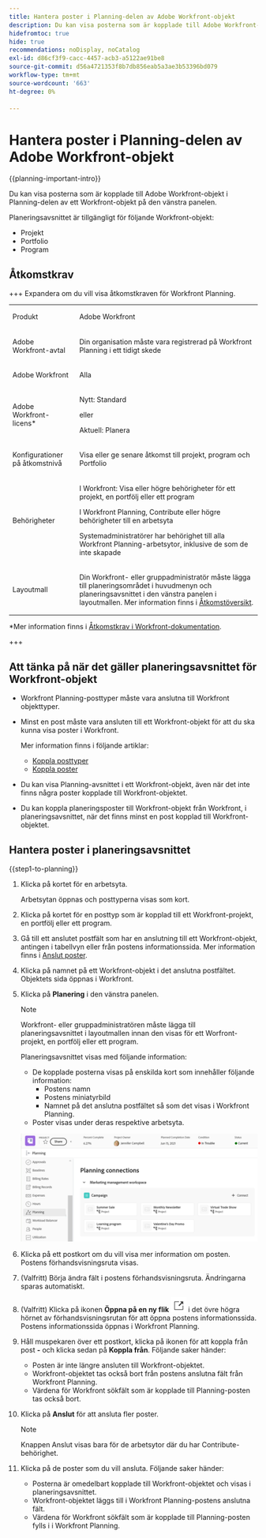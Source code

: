 ```yaml
---
title: Hantera poster i Planning-delen av Adobe Workfront-objekt
description: Du kan visa posterna som är kopplade till Adobe Workfront-objekt i Planning-delen av ett Workfront-objekt på den vänstra panelen.
hidefromtoc: true
hide: true
recommendations: noDisplay, noCatalog
exl-id: d86cf3f9-cacc-4457-acb3-a5122ae91be8
source-git-commit: d56a4721353f8b7db856eab5a3ae3b53396bd079
workflow-type: tm+mt
source-wordcount: '663'
ht-degree: 0%

---
```


<!--update the metadata with real information when making this available in TOC and in the left nav-->

<!--add also Group and Company when they are available-->

<!-- opening the Details preview and page is not possible yet - hid those steps, but add them when released-->


# Hantera poster i Planning-delen av Adobe Workfront-objekt

{{planning-important-intro}}

Du kan visa posterna som är kopplade till Adobe Workfront-objekt i Planning-delen av ett Workfront-objekt på den vänstra panelen.

Planeringsavsnittet är tillgängligt för följande Workfront-objekt:

* Projekt
* Portfolio
* Program
<!--* Group
* Company-->

## Åtkomstkrav

+++ Expandera om du vill visa åtkomstkraven för Workfront Planning.

<table style="table-layout:auto">
 <col>
 </col>
 <col>
 </col>
 <tbody>
    <tr>
<tr>
<td>
   <p> Produkt</p> </td>
   <td>
   <p> Adobe Workfront</p> </td>
  </tr>  
 <td role="rowheader"><p>Adobe Workfront-avtal</p></td>
   <td>
<p>Din organisation måste vara registrerad på Workfront Planning i ett tidigt skede </p>
   </td>
  </tr>
  <tr>
   <td role="rowheader"><p>Adobe Workfront</p></td>
   <td>
<p>Alla</p>
   </td>
  </tr>
  <tr>
   <td role="rowheader"><p>Adobe Workfront-licens*</p></td>
   <td>
   <p>Nytt: Standard</p>
   eller
   <p>Aktuell: Planera</p> 
  </td>
  </tr>

<tr>
   <td role="rowheader"><p>Konfigurationer på åtkomstnivå</p></td>
   <td> <p>Visa eller ge senare åtkomst till projekt, program och Portfolio</p>  
</td>
  </tr>
<tr>
   <td role="rowheader"><p>Behörigheter</p></td>
   <td> <p>I Workfront: Visa eller högre behörigheter för ett projekt, en portfölj eller ett program </a> </p> 
   <p>I Workfront Planning, Contribute eller högre behörigheter till en arbetsyta </a> </p>  
   <p>Systemadministratörer har behörighet till alla Workfront Planning-arbetsytor, inklusive de som de inte skapade</p>
</td>
  </tr>
<tr>
   <td role="rowheader"><p>Layoutmall</p></td>
   <td> <p>Din Workfront- eller gruppadministratör måste lägga till planeringsområdet i huvudmenyn och planeringsavsnittet i den vänstra panelen i layoutmallen. Mer information finns i <a href="/help/quicksilver/planning/access/access-overview.md">Åtkomstöversikt</a>. </p>  
</td>
  </tr>

</tbody>
</table>

*Mer information finns i [Åtkomstkrav i Workfront-dokumentation](/help/quicksilver/administration-and-setup/add-users/access-levels-and-object-permissions/access-level-requirements-in-documentation.md).

+++

## Att tänka på när det gäller planeringsavsnittet för Workfront-objekt

* Workfront Planning-posttyper måste vara anslutna till Workfront objekttyper.

* Minst en post måste vara ansluten till ett Workfront-objekt för att du ska kunna visa poster i Workfront.

  Mer information finns i följande artiklar:

   * [Koppla posttyper](/help/quicksilver/planning/architecture/connect-record-types.md)
   * [Koppla poster](/help/quicksilver/planning/records/connect-records.md)
* Du kan visa Planning-avsnittet i ett Workfront-objekt, även när det inte finns några poster kopplade till Workfront-objektet.
* Du kan koppla planeringsposter till Workfront-objekt från Workfront, i planeringsavsnittet, när det finns minst en post kopplad till Workfront-objektet.

## Hantera poster i planeringsavsnittet

{{step1-to-planning}}

1. Klicka på kortet för en arbetsyta.

   Arbetsytan öppnas och posttyperna visas som kort.

1. Klicka på kortet för en posttyp som är kopplad till ett Workfront-projekt, en portfölj eller ett program.
1. Gå till ett anslutet postfält som har en anslutning till ett Workfront-objekt, antingen i tabellvyn eller från postens informationssida. Mer information finns i [Anslut poster](/help/quicksilver/planning/records/connect-records.md).
1. Klicka på namnet på ett Workfront-objekt i det anslutna postfältet.
Objektets sida öppnas i Workfront.

1. Klicka på **Planering** i den vänstra panelen.

   >[!NOTE]
   >
   >   Workfront- eller gruppadministratören måste lägga till planeringsavsnittet i layoutmallen innan den visas för ett Worfront-projekt, en portfölj eller ett program.

   Planeringsavsnittet visas med följande information:

   * De kopplade posterna visas på enskilda kort som innehåller följande information:
      * Postens namn
      * Postens miniatyrbild
      * Namnet på det anslutna postfältet så som det visas i Workfront Planning.
   * Poster visas under deras respektive arbetsyta.

   ![](assets/planning-section-on-project.png)

1. Klicka på ett postkort om du vill visa mer information om posten. Postens förhandsvisningsruta visas.
1. (Valfritt) Börja ändra fält i postens förhandsvisningsruta. Ändringarna sparas automatiskt.
1. (Valfritt) Klicka på ikonen **Öppna på en ny flik** ![](assets/open-details-in-a-new-tab-icon.png) i det övre högra hörnet av förhandsvisningsrutan för att öppna postens informationssida. Postens informationssida öppnas i Workfront Planning.
1. Håll muspekaren över ett postkort, klicka på ikonen för att koppla från post **-** och klicka sedan på **Koppla från**.
Följande saker händer:
   * Posten är inte längre ansluten till Workfront-objektet.
   * Workfront-objektet tas också bort från postens anslutna fält från Workfront Planning.
   * Värdena för Workfront sökfält som är kopplade till Planning-posten tas också bort.
1. Klicka på **Anslut** för att ansluta fler poster.

   >[!NOTE]
   >
   >   Knappen Anslut visas bara för de arbetsytor där du har Contribute-behörighet. <!--they might replace this with one button at the top of the page. Rephrase-->

1. Klicka på de poster som du vill ansluta. Följande saker händer:

   * Posterna är omedelbart kopplade till Workfront-objektet och visas i planeringsavsnittet.
   * Workfront-objektet läggs till i Workfront Planning-postens anslutna fält.
   * Värdena för Workfront sökfält som är kopplade till Planning-posten fylls i i Workfront Planning.

<!--add more steps here for what happens after clicking Connect-->
